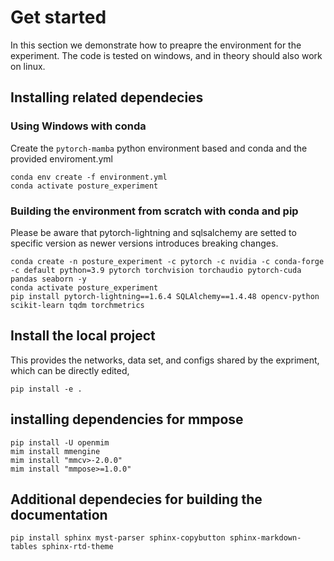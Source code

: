 # Get started
In this section we demonstrate how to preapre the environment for the experiment. 
The code is tested on windows, and in theory should also work on linux. 

## Installing related dependecies
### Using Windows with conda
Create the `pytorch-mamba` python environment based and conda and the provided enviroment.yml
``` batch
conda env create -f environment.yml
conda activate posture_experiment
```
### Building the environment from scratch with conda and pip
Please be aware that pytorch-lightning and sqlsalchemy are setted to specific version as newer versions introduces breaking changes. 
``` batch
conda create -n posture_experiment -c pytorch -c nvidia -c conda-forge -c default python=3.9 pytorch torchvision torchaudio pytorch-cuda pandas seaborn -y
conda activate posture_experiment
pip install pytorch-lightning==1.6.4 SQLAlchemy==1.4.48 opencv-python scikit-learn tqdm torchmetrics
```


## Install the local project
This provides the networks, data set, and configs shared by the expriment, which can be directly edited,

``` batch
pip install -e . 
```

## installing dependencies for mmpose
``` batch
pip install -U openmim
mim install mmengine
mim install "mmcv>-2.0.0"
mim install "mmpose>=1.0.0"
```

## Additional dependecies for building the documentation
``` batch
pip install sphinx myst-parser sphinx-copybutton sphinx-markdown-tables sphinx-rtd-theme
```